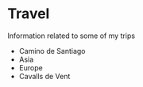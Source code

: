 # Travel
Information related to some of my trips

- Camino de Santiago
- Asia
- Europe
- Cavalls de Vent
